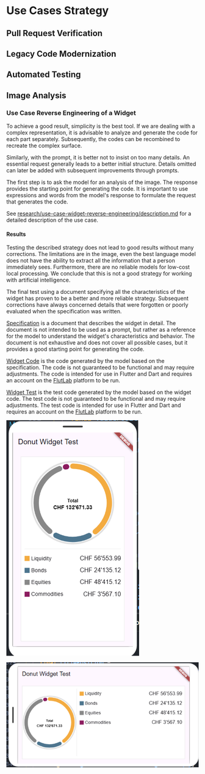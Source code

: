 # Use Cases Strategy

## Pull Request Verification

## Legacy Code Modernization

## Automated Testing

## Image Analysis

### Use Case Reverse Engineering of a Widget

To achieve a good result, simplicity is the best tool. If we are dealing with a complex representation, it is advisable to analyze and generate the code for each part separately. Subsequently, the codes can be recombined to recreate the complex surface.

Similarly, with the prompt, it is better not to insist on too many details. An essential request generally leads to a better initial structure. Details omitted can later be added with subsequent improvements through prompts.

The first step is to ask the model for an analysis of the image. The response provides the starting point for generating the code. It is important to use expressions and words from the model's response to formulate the request that generates the code.

See [research/use-case-widget-reverse-engineering/description.md](research/use-case-widget-reverse-engineering/description.md) for a detailed description of the use case.

#### Results

Testing the described strategy does not lead to good results without many corrections. The limitations are in the image, even the best language model does not have the ability to extract all the information that a person immediately sees. Furthermore, there are no reliable models for low-cost local processing. We conclude that this is not a good strategy for working with artificial intelligence.

The final test using a document specifying all the characteristics of the widget has proven to be a better and more reliable strategy. Subsequent corrections have always concerned details that were forgotten or poorly evaluated when the specification was written.

[Specification](specification.md) is a document that describes the widget in detail. The document is not intended to be used as a prompt, but rather as a reference for the model to understand the widget's characteristics and behavior. The document is not exhaustive and does not cover all possible cases, but it provides a good starting point for generating the code.

[Widget Code](widget_code.dart) is the code generated by the model based on the specification. The code is not guaranteed to be functional and may require adjustments. The code is intended for use in Flutter and Dart and requires an account on the [FlutLab](https://flutlab.io/) platform to be run.

[Widget Test](widget_test.dart) is the test code generated by the model based on the widget code. The test code is not guaranteed to be functional and may require adjustments. The test code is intended for use in Flutter and Dart and requires an account on the [FlutLab](https://flutlab.io/) platform to be run.

![portrait](../research/Use-Case-Widget-Reverse-Engineering/copilot-flutter-donut-portrait.png)

![landscape](../research/Use-Case-Widget-Reverse-Engineering/copilot-flutter-donut-landscape.png)